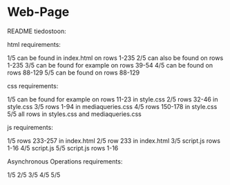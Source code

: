 # Web-Page
README tiedostoon:

html requirements:

1/5 can be found in index.html on rows 1-235
2/5 can also be found on rows 1-235
3/5 can be found for example on rows 39-54
4/5 can be found on rows 88-129
5/5 can be found on rows 88-129

css requirements:

1/5 can be found for example on rows 11-23 in style.css
2/5 rows 32-46 in style.css
3/5 rows 1-94 in mediaqueries.css
4/5 rows 150-178 in style.css
5/5 all rows in styles.css and mediaqueries.css

js requirements:

1/5 rows 233-257 in index.html
2/5 row 233 in index.html
3/5 script.js rows 1-16
4/5 script.js
5/5 script.js rows 1-16

Asynchronous Operations requirements:

1/5 
2/5 
3/5 
4/5 
5/5
